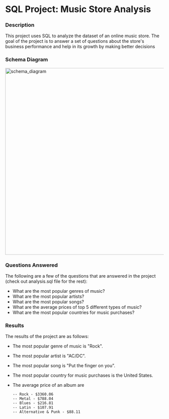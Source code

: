 # SQL Project: Music Store Analysis

### Description
This project uses SQL to analyze the dataset of an online music store. The goal of the project is to answer a set of questions about the store's business performance and help in its growth by making better decisions

### Schema Diagram

<img width="594" alt="schema_diagram" src="https://github.com/divya030/Music_Store_Analysis_Sql/assets/96876070/87a6ee88-a850-43b1-bac4-fd80f0d9d1e2">

### Questions Answered

The following are a few of the questions that are answered in the project (check out analysis.sql file for the rest):

* What are the most popular genres of music?
* What are the most popular artists?
* What are the most popular songs?
* What are the average prices of top 5 different types of music?
* What are the most popular countries for music purchases?

### Results

The results of the project are as follows:

* The most popular genre of music is "Rock".
* The most popular artist is "AC/DC".
* The most popular song is "Put the finger on you".
* The most popular country for music purchases is the United States.
* The average price of an album are
  
      -- Rock - $3360.06
      -- Metal - $788.04
      -- Blues - $216.81
      -- Latin - $107.91
      -- Alternative & Punk - $88.11
